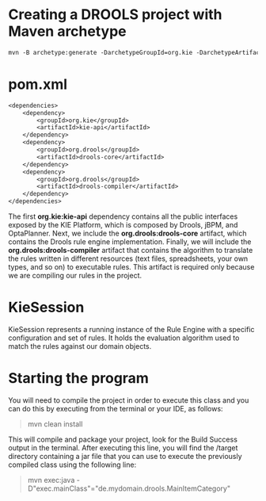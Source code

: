 # Creating a DROOLS project with Maven archetype

```txt
mvn -B archetype:generate -DarchetypeGroupId=org.kie -DarchetypeArtifactId=kie-drools-archetype -DarchetypeVersion=7.64.0.Final -DgroupId=de.mydomain -DartifactId=myfirst-drools-project -Dversion=1.0-SNAPSHOT -Dpackage=de.mydomain.drools
```

# pom.xml

```txt
<dependencies>
    <dependency>
        <groupId>org.kie</groupId>
        <artifactId>kie-api</artifactId>
    </dependency>
    <dependency>
        <groupId>org.drools</groupId>
        <artifactId>drools-core</artifactId>
    </dependency>
    <dependency>
        <groupId>org.drools</groupId>
        <artifactId>drools-compiler</artifactId>
    </dependency>
</dependencies>
```

The first **org.kie:kie-api** dependency contains all the public interfaces exposed
by the KIE Platform, which is composed by Drools, jBPM, and OptaPlanner. Next,
we include the **org.drools:drools-core** artifact, which contains the Drools rule
engine implementation. Finally, we will include the **org.drools:drools-compiler**
artifact that contains the algorithm to translate the rules written in different resources
(text files, spreadsheets, your own types, and so on) to executable rules. This artifact
is required only because we are compiling our rules in the project.

# KieSession
KieSession represents a  running instance of the Rule Engine with a specific configuration and set of  rules.
It holds the evaluation algorithm used to match the rules against our  domain objects.


# Starting the program

You will need to compile the project in order to execute this class and you
can do this by executing from the terminal or your IDE, as follows:

> mvn clean install

This will compile and package your project, look for the Build Success output in the
terminal. After executing this line, you will find the /target directory containing
a jar file that you can use to execute the previously compiled class using the following line:

>  mvn exec:java -D"exec.mainClass"="de.mydomain.drools.MainItemCategory"
